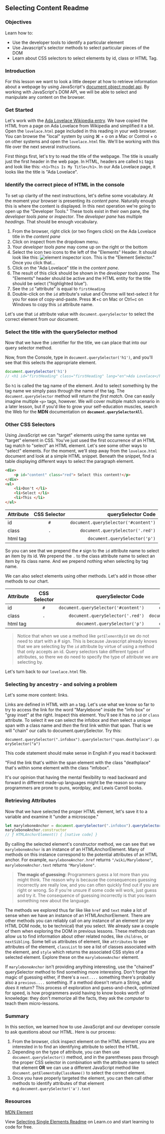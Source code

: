 ## Selecting Content Readme

### Objectives
Learn how to:

* Use the developer tools to identify a particular element
* Use Javascript's selector methods to select particular pieces of the DOM
* Learn about CSS selectors to select elements by id, class or HTML Tag.

### Introduction

For this lesson we want to look a little deeper at how to retrieve information about a webpage by using JavaScript's [document object model api](https://developer.mozilla.org/en-US/docs/Web/API/Document_Object_Model).  By working with JavaScript's DOM API, we will be able to select and manipulate any content on the browser.

### Get Started

Let's work with the [Ada Lovelace Wikipedia entry](https://en.wikipedia.org/wiki/Ada_Lovelace). We have copied the HTML from a page on Ada Lovelace from Wikipedia and simplified it a bit.  Open the `lovelace.html` page included in this reading in your web browser. You can browse the "local" system by using &#x2318; + o on a Mac or Control + o on other systems and open the `lovelace.html` file. We'll be working with this file over the next several instructions.

First things first, let's try to read the title of the webpage. The title is usually just the first header in the web page. In HTML, headers are called `h1` tags and look like this: `<h1>This Is My Title</h1>`. In our Ada Lovelace page, it looks like the title is "Ada Lovelace".

### Identify the correct piece of HTML in the console

To set up clarity of the next instructions, let's define some vocabulary.  At
the moment your browser is presenting its _content pane_. Naturally enough this
is where the content is displayed. In this next operation we're going to open
up the "Developer Tools." These tools exist in their own pane, the _developer
tools pane_ or _inspector_. The _developer pane_ has multiple _headings_. That
should be enough vocabulary.

1. From the browser, right click (or two fingers click) on the Ada Lovelace title in the _content pane_
2. Click on inspect from the dropdown menu.
3. Your _developer tools pane_ may come up on the right or the bottom
4. Select the icon two icons to the left of the "Elements" Header. It should look like this: ![element inspector icon](http://web-dev-readme-photos.s3.amazonaws.com/js/elementinspector-icon.png). This is the "Element Selector." Once you click that...
5. Click on the "Ada Lovelace" title in the _content pane_.
6. The result of this click should be shown in the _developer tools pane_. The
   "Elements" header should be active and the HTML entity for the title should
   be select ("highlighted blue").
7. See the `id` "attribute" is equal to `firstHeading`
8. Double-click on the `id` attribute's value and Chrome will text-select it for you for ease of copy-and-paste. Press &#x2318;+c on Mac or Ctrl+c on Windows to copy this `id` attribute name.

Let's use that `id` attribute value with `document.querySelector` to select the
correct element from our document.

### Select the title with the querySelector method

Now that we have the `id`entifier for the title, we can place that into our query selector method.

Now, from the Console, type in `document.querySelector('h1')`, and you'll see that this selects the appropriate element.

```js
document.querySelector('h1')
// <h1 id="firstHeading" class="firstHeading" lang="en">Ada Lovelace</h1>
```

So `h1` is called the tag name of the element.  And to select something by the tag name we simply pass through the name of the tag. The `document.querySelector` method  will return the _first match_. One can easily imagine multiple `<p>` tags, however. We will cover multiple match scenario in a later lesson, but if you'd like to grow your self-education muscles, search the Web for the **MDN** documentation on **`document.querySelectorAll`**.

### Other CSS Selectors

Using JavaScript we can "target" elements using the same syntax we "target" element in CSS. You've just used the first occurrence of an HTML tag match to "select" an HTML element.  Let's see some other ways to "select" elements.  For the moment, we'll step away from the `lovelace.html` document and look at a simple HTML snippet. Beneath the snippet, find a table displaying different ways to select the paragraph element.

```html
<div>
	<p id="content" class="red"> Select this content!</p>
</div>
<ul>
	<li>Don't </li>
	<li>Select </li>
	<li>This </li>
</ul>
```

| Attribute     | CSS Selector  | querySelector Code |
| ------------- |:-------------:| -----:|
| id      	   | `#` 			  | `document.querySelector('#content')`|
| class      	   |`.`     		  |  `document.querySelector('.red')` |
| html tag      | 	         |    `document.querySelector('p')` |


So you can see that we prepend the `#` sign to the `id` attribute name to select an item by its id.  We prepend the `.` to the class attribute name to select an item by its class name.  And we prepend nothing when selecting by tag name.

We can also select elements using other methods.  Let's add in those other methods to our chart.

| Attribute     | CSS Selector  | querySelector Code |Alternative Method |
| ------------- |:-------------:| -----:| -----:|
| id     	   | `#` 			  | `document.querySelector('#content')`|`document.getElementById('content')`|
| class      	   | `.`     		  |  `document.querySelector('.red')` |`document.getElementsByClassName('red')`|
| html tag      | 	         |    `document.querySelector('p')` | `document.getElementsByTagName('p')`|

> Notice that when we use a method like `getElementById` we do not need to start with a # sign.  This is because Javascript already knows that we are selecting by the `id` attribute by virtue of using a method that only accepts an id.  Query selectors take different types of attributes, so there we do need to specify the type of attribute we are selecting by.

Let's turn back to our `lovelace.html` file.

### Selecting by ancestry - and solving a problem

Let's some more content: links.

Links are defined in HTML with an `a` tag. Let's use what we know so far to try to access the link for the word "Marylebone" inside the "info box" or "gray inset" at the right. Inspect this element.  You'll see it has no `id` or `class` attribute.  To select it we can select the infobox and _then_ select a unique span with a class name and _then_ the first link within that span. That is we will "chain" our calls to document.querySelector. Try this:

`document.querySelector(".infobox").querySelector("span.deathplace").querySelector("a")`

This code statement should make sense in English if you read it backward:

"Find the link that's within the span element with the class "deathplace" that's within some element with the class "infobox".

It's our opinion that having the mental flexibility to read backward and forward in different made-up languages might be the reason so many programmers are prone to puns, wordplay, and Lewis Carroll books.

### Retrieving Attributes

Now that we have selected the proper HTML element, let's save it to a variable and examine it "under a microscope."

```js
let maryleboneAnchor = document.querySelector(".infobox").querySelector("span.deathplace").querySelector("a")
maryleboneAnchor.constructor
// ƒ HTMLAnchorElement() { [native code] }
```

By calling the selected element's constructor method, we can see that we `maryleboneAnchor` is an instance of an HTMLAnchorElement.  Many of methods on this instance correspond to the potential attributes of an HTML anchor.  For example, `maryleboneAnchor.href` returns `"/wiki/Marylebone"`, `maryleboneAnchor.text` returns `"Marylebone"`.

> **The magic of guessing:**
> Programmers guess a lot more than you might think.  The reason why is because the consequences guessing incorrectly are really low, and you can often quickly find out if you are right or wrong.  So if you're unsure if some code will work, just guess and try it.  The consequence of guessing incorrectly is that you learn something new about the language.

The methods we explored thus far like like `href` and `text` make a lot of sense when we have an instance of an HTMLAnchorElement.  There are other methods you can reliably call on any instance of an element (or any HTML DOM node, to be technical) that you select.  We already saw a couple of them when exploring the DOM in previous lessons.  These methods can allow us to find information about other related nodes, like `children`, or `nextSibling`.  Some tell us attributes of element, like `attributes` to see attributes of the element, `classList` to see a list of classes associated with the element, and `style` which returns the associated CSS styles of a selected element. Explore these on the `maryleboneAnchor` element.

If `maryleboneAnchor` isn't providing anything interesting, use the "chained" querySelector method to find something more interesting. Don't forget the magic of guessing either, if there's a `next....` something there's probably also a `previous....` something. If a method doesn't return a String, what _does_ it return? This process of exploration and guess-and-check, optimized for speed, is how programmers avoid having to know books worth of knowledge: they don't memorize all the facts, they ask the _computer_ to teach them micro-lessons.

### Summary

In this section, we learned how to use JavaScript and our developer console to ask questions about our HTML. Here is our process:

1. From the browser, click inspect element on the HTML element you are interested in to find an identifying attribute to select the HTML.
2. Depending on the type of attribute, you can then use `document.querySelector()` method, and in the parentheses pass through the proper CSS selector in combination with the attribute name to select that element **OR** we can use a different JavaScript method like `document.getElementsByClassName()` to select the correct element.
3. Once you have properly targeted the element, you can then call other methods to identify attributes of that element e.g.`document.querySelector('a').text`

### Resources

[MDN Element](https://developer.mozilla.org/en-US/docs/Web/API/Element)

<p class='util--hide'>View <a href='https://learn.co/lessons/selecting-single-elements-readme'>Selecting Single Elements Readme</a> on Learn.co and start learning to code for free.</p>
